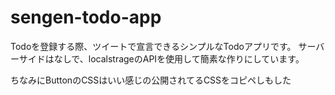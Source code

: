 # sengen-todo-app

Todoを登録する際、ツイートで宣言できるシンプルなTodoアプリです。
サーバーサイドはなしで、localstrageのAPIを使用して簡素な作りにしています。

ちなみにButtonのCSSはいい感じの公開されてるCSSをコピペしもした
